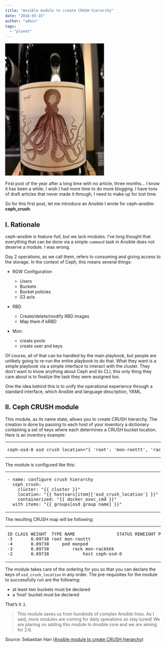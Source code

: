 ```yaml
---
title: "Ansible module to create CRUSH hierarchy"
date: "2018-03-15"
author: "admin"
tags: 
  - "planet"
---
```


![Title](images/ansible-ceph-crush-module.jpg)

First post of the year after a long time with no article, three months… I know it has been a while, I wish I had more time to do more blogging. I have tons of draft articles that never made it through, I need to make up for lost time.

So for this first post, let me introduce an Ansible I wrote for ceph-ansible: **ceph\_crush**.

## [](#I-Rationale "I. Rationale")I. Rationale

ceph-ansible is feature-full, but we lack modules. I’ve long thought that everything that can be done via a simple `command` task in Ansible does not deserve a module. I was wrong.

Day 2 operations, as we call them, refers to consuming and giving access to the storage. In the context of Ceph, this means several things:

- RGW Configuration
    
    - Users
    - Buckets
    - Bucket policies
    - S3 acls
- RBD
    
    - Create/delete/modify RBD images
    - Map them if kRBD
- Mon:
    
    - create pools
    - create user and keys

Of course, all of that can be handled by the main playbook, but people are unlikely going to re-run the entire playbook to do that. What they want is a simple playbook via a simple interface to interact with the cluster. They don’t want to know anything about Ceph and its CLI, this only thing they care about is to finalize the task they were assigned too.

One the idea behind this is to unify the operational experience through a standard interface, which Ansible and language description, YAML.

## [](#II-Ceph-CRUSH-module "II. Ceph CRUSH module")II. Ceph CRUSH module

This module, as its name state, allows you to create CRUSH hierarchy. The creation is done by passing to each host of your inventory a dictionary containing a set of keys where each determines a CRUSH bucket location. Here is an inventory example:

<table><tbody><tr><td class="code"><pre><span class="line">ceph-osd-0 osd_crush_location="{ <span class="string">'root'</span>: <span class="string">'mon-roottt'</span>, <span class="string">'rack'</span>: <span class="string">'mon-rackkkk'</span>, <span class="string">'pod'</span>: <span class="string">'monpod'</span>, <span class="string">'host'</span>: <span class="string">'ceph-osd-0'</span> }"</span><br></pre></td></tr></tbody></table>

The module is configured like this:

<table><tbody><tr><td class="code"><pre><span class="line"><span class="attr">- name:</span> configure crush hierarchy</span><br><span class="line"><span class="attr">  ceph_crush:</span></span><br><span class="line"><span class="attr">    cluster:</span> <span class="string">"<span class="template-variable">{{ cluster }}</span>"</span></span><br><span class="line"><span class="attr">    location:</span> <span class="string">"<span class="template-variable">{{ hostvars[item]['osd_crush_location'] }}</span>"</span></span><br><span class="line"><span class="attr">    containerized:</span> <span class="string">"<span class="template-variable">{{ docker_exec_cmd }}</span>"</span></span><br><span class="line"><span class="attr">  with_items:</span> <span class="string">"<span class="template-variable">{{ groups[osd_group_name] }}</span>"</span></span><br></pre></td></tr></tbody></table>

The resulting CRUSH map will be following:

<table><tbody><tr><td class="code"><pre><span class="line">ID CLASS WEIGHT  TYPE NAME                STATUS REWEIGHT PRI-AFF</span><br><span class="line">-<span class="ruby"><span class="number">5</span>       <span class="number">0</span>.09738 root mon-roottt</span><br><span class="line"></span>-<span class="ruby"><span class="number">4</span>       <span class="number">0</span>.09738     pod monpod</span><br><span class="line"></span>-<span class="ruby"><span class="number">3</span>       <span class="number">0</span>.09738         rack mon-rackkkk</span><br><span class="line"></span>-<span class="ruby"><span class="number">2</span>       <span class="number">0</span>.09738             host ceph-osd-<span class="number">0</span></span></span><br></pre></td></tr></tbody></table>

The module takes care of the ordering for you so that you can declare the keys of `osd_crush_location` in any order. The pre-requisites for the module to successfully run are the following:

- at least two buckets must be declared
- a ‘host’ bucket must be declared

That’s it :).

  

> This module saves us from hundreds of complex Ansible lines. As I said, more modules are coming for daily operations so stay tuned! We are planing on adding this module to Ansible core and we are aiming for 2.6.

Source: Sebastian Han ([Ansible module to create CRUSH hierarchy](https://sebastien-han.fr/blog/2018/03/15/Ansible-module-to-create-CRUSH-hierarchy/))
